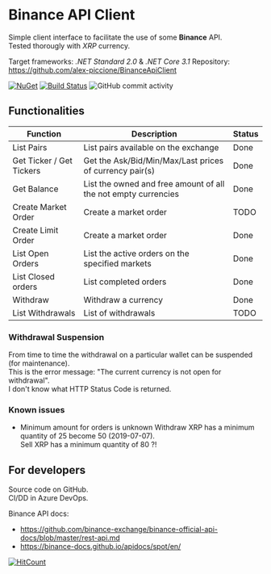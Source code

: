 # Binance API Client

Simple client interface to facilitate the use of some **Binance** API.  
Tested thorougly with _XRP_ currency.  
  
Target frameworks: _.NET Standard 2.0_ & _.NET Core 3.1_
Repository: https://github.com/alex-piccione/BinanceApiClient

[![NuGet](https://img.shields.io/nuget/v/Alex75.BinanceApiClient.svg)](https://www.nuget.org/packages/Alex75.BinanceApiClient) 
[![Build Status](https://alex75.visualstudio.com/Binance%20API%20Client/_apis/build/status/Build%20v3?branchName=master)](https://alex75.visualstudio.com/Binance%20API%20Client/_build/latest?definitionId=24&branchName=master) 
![GitHub commit activity](https://img.shields.io/github/commit-activity/m/alex75it/BinanceApiClient?label=GitHub)


## Functionalities

| Function                   | Description                                                     | Status
| ---                        | ---                                                             | ---
| List Pairs                 | List pairs available on the exchange                            | Done
| Get Ticker / Get Tickers   | Get the Ask/Bid/Min/Max/Last prices of currency pair(s)         | Done
| Get Balance                | List the owned and free amount of all the not empty currencies  | Done
| Create Market Order        | Create a market order		                                   | TODO
| Create Limit Order         | Create a market order	                                       | Done
| List Open Orders           | List the active orders on the specified markets                 | Done
| List Closed orders         | List completed orders                                           | Done
| Withdraw                   | Withdraw a currency                                             | Done
| List Withdrawals           | List of withdrawals                                             | TODO



### Withdrawal Suspension

From time to time the withdrawal on a particular wallet can be suspended (for maintenance).  
This is the error message: "The current currency is not open for withdrawal".  
I don't know what HTTP Status Code is returned.  


### Known issues 

- Minimum amount for orders is unknown
  Withdraw XRP has a minimum quantity of 25 become 50 (2019-07-07).  
  Sell XRP has a minimum quantity of 80 ?!


## For developers

Source code on GitHub.  
CI/DD in Azure DevOps.  
  
Binance API docs: 
- https://github.com/binance-exchange/binance-official-api-docs/blob/master/rest-api.md
- https://binance-docs.github.io/apidocs/spot/en/


[![HitCount](http://hits.dwyl.io/alex75it/alex75it/BinanceApiClient.svg)](http://hits.dwyl.io/alex75it/alex75it/BinanceApiClient)


<!--
<style>
sup { font-size:70% }
nowrap, .nowrap { white-space: nowrap}
</style>
-->

